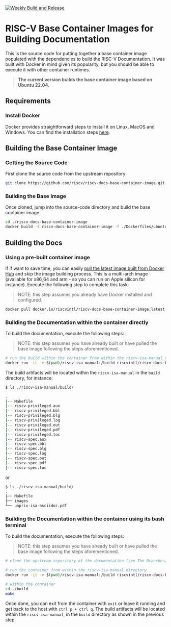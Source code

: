 [![Weekly Build and Release](https://github.com/riscv/riscv-docs-base-container-image/actions/workflows/weekly_build.yaml/badge.svg)](https://github.com/riscv/riscv-docs-base-container-image/actions/workflows/weekly_build.yaml)

# RISC-V Base Container Images for Building Documentation

This is the source code for putting together a base container image populated with the dependencies to build the RISC-V Documentation. It was built with Docker in mind given its popularity, but you should be able to execute it with other container runtimes.

> **The current version builds the base container image based on Ubuntu 22.04.**

## Requirements

### Install Docker

Docker provides straightforward steps to install it on Linux, MacOS and Windows. You can find the installation steps [here](https://docs.docker.com/engine/install/).

## Building the Base Container Image

### Getting the Source Code

First clone the source code from the upstream repository:

```bash
git clone https://github.com/riscv/riscv-docs-base-container-image.git
```

### Building the Base Image

Once cloned, jump into the source-code directory and build the base container image.

```bash
cd ./riscv-docs-base-container-image
docker build -t riscv-docs-base-container-image -f ./Dockerfiles/ubuntu2204 .
```

## Building the Docs

### Using a pre-built container image

If if want to save time, you can easily [pull the latest image built from Docker Hub](https://hub.docker.com/repository/docker/riscvintl/riscv-docs-base-container-image/general) and skip the image building process. This is a multi-arch image (available for x86_64 and arm - so you can run on Apple silicon for instance). Execute the following step to complete this task:

> NOTE: this step assumes you already have Docker installed and configured.

```bash
docker pull docker.io/riscvintl/riscv-docs-base-container-image:latest
```

### Building the Documentation within the container directly

To build the documentation, execute the following steps:

> NOTE: this step assumes you have already built or have pulled the base image following the steps aforementioned.

```bash
# run the build within the container from within the riscv-isa-manual directory
docker run -it -v $(pwd)/riscv-isa-manual:/build riscvintl/riscv-docs-base-container-image:latest /bin/sh -c 'cd ./build; make'
```

The build artifacts will be located within the `riscv-isa-manual` in the `build` directory, for instance:

```bash
$ ls ./riscv-isa-manual/build/

.
|-- Makefile
|-- riscv-privileged.aux
|-- riscv-privileged.bbl
|-- riscv-privileged.blg
|-- riscv-privileged.log
|-- riscv-privileged.out
|-- riscv-privileged.pdf
|-- riscv-privileged.toc
|-- riscv-spec.aux
|-- riscv-spec.bbl
|-- riscv-spec.blg
|-- riscv-spec.log
|-- riscv-spec.out
|-- riscv-spec.pdf
|-- riscv-spec.toc

```

or

```bash
$ ls ./riscv-isa-manual/build/
.
├── Makefile
├── images
└── unpriv-isa-asciidoc.pdf
```

### Building the Documentation within the container using its bash terminal

To build the documentation, execute the following steps:

> NOTE: this step assumes you have already built or have pulled the base image following the steps aforementioned.

```bash
# clone the upstream repository of the documentation (see The Branches)

# run the container from within the riscv-isa-manual directory
docker run -it -v $(pwd)/riscv-isa-manual:/build riscvintl/riscv-docs-base-container-image:latest /bin/bash

# within the container
cd ./build
make
```

Once done, you can exit from the container with `exit` or leave it running and get back to the host with `ctrl p + ctrl q`. The build artifacts will be located within the `riscv-isa-manual`, in the `build` directory as shown in the previous step.
